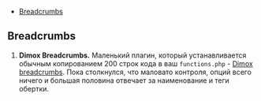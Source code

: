 - [Breadcrumbs](#breadcrumbs)

## Breadcrumbs
1) **Dimox Breadcrumbs.** Маленький плагин, который устанавливается обычным копированием 200 строк кода в ваш `functions.php` - 
[Dimox breadcrumbs](http://dimox.name/wordpress-breadcrumbs-without-a-plugin/). 
Пока столкнулся, что маловато контроля, опций всего ничего и большая половина отвечает за наименование и теги обертки.
